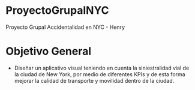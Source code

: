 # ProyectoGrupalNYC
Proyecto Grupal Accidentalidad en NYC - Henry

# Objetivo General
-	Diseñar un aplicativo visual teniendo en cuenta la siniestralidad vial de la ciudad de New York, por medio de diferentes KPIs y de esta forma mejorar la calidad de transporte y movilidad dentro de la ciudad.
